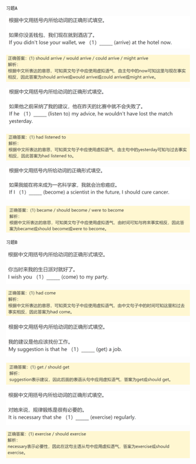 `习题A`

![image-20240619210228390](assets/11.虚拟语气讲解/image-20240619210228390.png)

![image-20240619210235210](assets/11.虚拟语气讲解/image-20240619210235210.png)

![image-20240619210243518](assets/11.虚拟语气讲解/image-20240619210243518.png)

![image-20240619210250482](assets/11.虚拟语气讲解/image-20240619210250482.png)

![image-20240619210257998](assets/11.虚拟语气讲解/image-20240619210257998.png)

![image-20240619210305185](assets/11.虚拟语气讲解/image-20240619210305185.png)

`习题B`

![image-20240619210334803](assets/11.虚拟语气讲解/image-20240619210334803.png)

![image-20240619210341648](assets/11.虚拟语气讲解/image-20240619210341648.png)

![image-20240619210349892](assets/11.虚拟语气讲解/image-20240619210349892.png)

![image-20240619210357407](assets/11.虚拟语气讲解/image-20240619210357407.png)

![image-20240619210405206](assets/11.虚拟语气讲解/image-20240619210405206.png)

![image-20240619210413124](assets/11.虚拟语气讲解/image-20240619210413124.png)